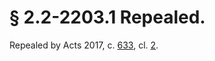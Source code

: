 # § 2.2-2203.1 Repealed.

<p>Repealed by Acts 2017, c. <a href='http://lis.virginia.gov/cgi-bin/legp604.exe?171+ful+CHAP0633'>633</a>, cl. <a href='http://lis.virginia.gov/cgi-bin/legp604.exe?171+ful+CHAP0002'>2</a>.</p>